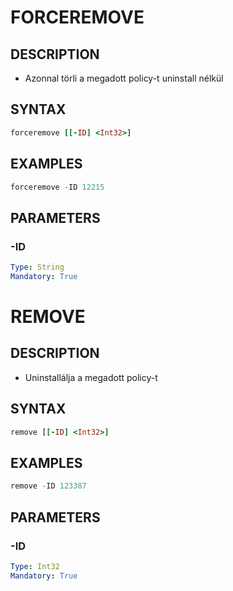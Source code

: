 # FORCEREMOVE

## DESCRIPTION
+ Azonnal törli a megadott policy-t uninstall nélkül

## SYNTAX

```ruby
forceremove [[-ID] <Int32>] 
```

## EXAMPLES

```powershell
forceremove -ID 12215 

```

## PARAMETERS

### -ID

```yaml
Type: String
Mandatory: True
```


# REMOVE

## DESCRIPTION
+ Uninstallálja a megadott policy-t

## SYNTAX

```ruby
remove [[-ID] <Int32>] 
```

## EXAMPLES

```powershell
remove -ID 123387

```

## PARAMETERS

### -ID

```yaml
Type: Int32
Mandatory: True
```

